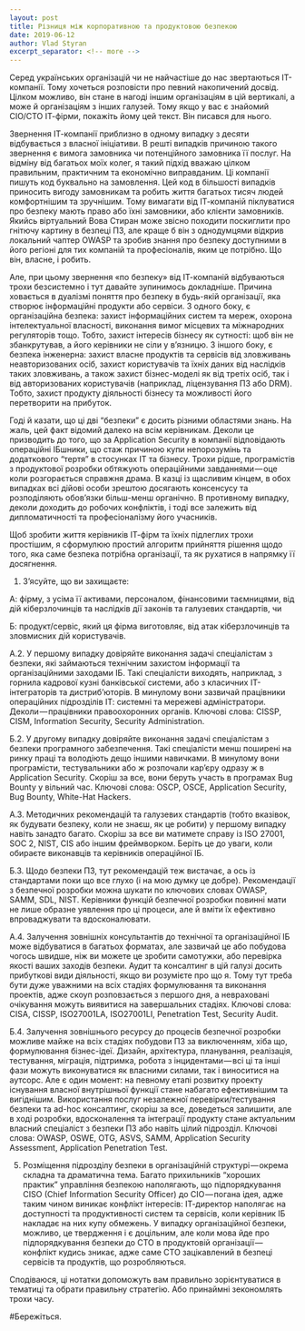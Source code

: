 ```yaml
---
layout: post
title: Різниця між корпоративною та продуктовою безпекою
date: 2019-06-12
author: Vlad Styran
excerpt_separator: <!-- more -->
---
```


Серед українських організацій чи не найчастіше до нас звертаються ІТ-компанії. Тому хочеться розповісти про певний накопичений досвід. Цілком можливо, він стане в нагоді іншим організаціям в цій вертикалі, а може й організаціям з інших галузей. Тому якщо у вас є знайомий CIO/CTO ІТ-фірми, покажіть йому цей текст. Він писався для нього.
<!-- more -->

Звернення ІТ-компанії приблизно в одному випадку з десяти відбувається з власної ініціативи. В решті випадків причиною такого звернення є вимога замовника чи потенційного замовника її послуг. На відміну від багатьох моїх колег, я такий підхід вважаю цілком правильним, практичним та економічно виправданим. Ці компанії пишуть код буквально на замовлення. Цей код в більшості випадків приносить вигоду замовникам та робить життя багатьох тисяч людей комфортнішим та зручнішим. Тому вимагати від ІТ-компаній піклуватися про безпеку мають право або їхні замовники, або клієнти замовників. Якийсь віртуальний Вова Стиран може звісно походити поскиглити про гнітючу картину в безпеці ПЗ, але краще б він з однодумцями відкрив локальний чаптер OWASP та зробив знання про безпеку доступними в його регіоні для тих компаній та професіоналів, яким це потрібно. Що він, власне, і робить.

Але, при цьому звернення «по безпеку» від ІТ-компаній відбуваються трохи безсистемно і тут давайте зупинимось докладніше. Причина ховається в дуалізмі поняття про безпеку в будь-якій організації, яка створює інформаційні продукти або сервіси. З одного боку, є організаційна безпека: захист інформаційних систем та мереж, охорона інтелектуальної власності, виконання вимог місцевих та міжнародних регуляторів тощо. Тобто, захист інтересів бізнесу як сутності: щоб він не збанкрутував, а його керівники не сіли у в’язницю. З іншого боку, є безпека інженерна: захист власне продуктів та сервісів від зловживань неавторизованих осіб, захист користувачів та їхніх даних від наслідків таких зловживань, а також захист бізнес-моделі як від третіх осіб, так і від авторизованих користувачів (наприклад, ліцензування ПЗ або DRM). Тобто, захист продукту діяльності бізнесу та можливості його перетворити на прибуток.

Годі й казати, що ці дві “безпеки” є досить різними областями знань. На жаль, цей факт відомий далеко на всім керівникам. Деколи це призводить до того, що за Application Security в компанії відповідають операційні ІБшники, що стаж причиною купи непорозумінь та додаткового “тертя” в стосунках ІТ та бізнесу. Трохи рідше, програмістів з продуктової розробки обтяжують операційними завданнями — оце коли розгорається справжня драма. В казці із щасливим кінцем, в обох випадках всі дійові особи зрештою досягають консенсусу та розподіляють обов’язки більш-менш органічно. В противному випадку, деколи доходить до робочих конфліктів, і тоді все залежить від дипломатичності та професіоналізму його учасників.

Щоб зробити життя керівників ІТ-фірм та їхніх підлеглих трохи простішим, я сформулюю простий алгоритм прийняття рішення щодо того, яка саме безпека потрібна організації, та як рухатися в напрямку її досягнення.

1. З’ясуйте, що ви захищаєте:

А: фірму, з усіма її активами, персоналом, фінансовими таємницями, від дій кіберзлочинців та наслідків дії законів та галузевих стандартів,
чи

Б: продукт/сервіс, який ця фірма виготовляє, від атак кіберзлочинців та зловмисних дій користувачів.

А.2. У першому випадку довіряйте виконання задачі спеціалістам з безпеки, які займаються технічним захистом інформації та організаційними заходами ІБ. Такі спеціалісти виходять, наприклад, з горнила кадрової кузні банківської системи, або з класичних ІТ-інтеграторів та дистриб’юторів. В минулому вони зазвичай працівники операційних підрозділів ІТ: системні та мережеві адміністратори. Деколи — працівники правоохоронних органів.
Ключові слова: CISSP, CISM, Information Security, Security Administration.

Б.2. У другому випадку довіряйте виконання задачі спеціалістам з безпеки програмного забезпечення. Такі спеціалісти менш поширені на ринку праці та володіють дещо іншими навичками. В минулому вони програмісти, тестувальники або ж розпочали кар’єру одразу ж в Application Security. Скоріш за все, вони беруть участь в програмах Bug Bounty у вільний час. 
Ключові слова: OSCP, OSCE, Application Security, Bug Bounty, White-Hat Hackers.

А.3. Методичних рекомендацій та галузевих стандартів (тобто вказівок, як будувати безпеку, коли не знаєш, як це робити) у першому випадку навіть занадто багато. Скоріш за все ви матимете справу із ISO 27001, SOC 2, NIST, CIS або іншим фреймворком. Беріть це до уваги, коли обираєте виконавців та керівників операційної ІБ.

Б.3. Щодо безпеки ПЗ, тут рекомендацій теж вистачає, а ось із стандартами поки що все глухо (і на мою думку це добре). Рекомендації з безпечної розробки можна шукати по ключових словах OWASP, SAMM, SDL, NIST. Керівники функцій безпечної розробки повинні мати не лише образне уявлення про ці процеси, але й вміти їх ефективно впроваджувати та вдосконалювати.

А.4. Залучення зовнішніх консультантів до технічної та організаційної ІБ може відбуватися в багатьох форматах, але зазвичай це або побудова чогось швидше, ніж ви можете це зробити самотужки, або перевірка якості ваших заходів безпеки. Аудит та консалтинг в цій галузі досить прибуткові види діяльності, якщо ви розумієте про що я. Тому тут треба бути дуже уважними на всіх стадіях формулювання та виконання проектів, адже скоуп розповзається з першого дня, а невраховані очікування можуть виявитися на завершальних стадіях.
Ключові слова: CISA, CISSP, ISO27001LA, ISO27001LI, Penetration Test, Security Audit.

Б.4. Залучення зовнішнього ресурсу до процесів безпечної розробки можливе майже на всіх стадіях побудови ПЗ за виключенням, хіба що, формулювання бізнес-ідеї. Дизайн, архітектура, планування, реалізація, тестування, міграція, підтримка, робота з інцидентами — всі ці та інші фази можуть виконуватися як власними силами, так і виноситися на аутсорс. Але є один момент: на певному етапі розвитку проекту існування власної внутрішньої функції стане набагато ефективнішим та вигіднішим. Використання послуг незалежної перевірки/тестування безпеки та ad-hoc консалтинг, скоріш за все, доведеться залишити, але в ході розробки, вдосконалення та інтеграції продукту стане актуальним власний спеціаліст з безпеки ПЗ або навіть цілий підрозділ.
Ключові слова: OWASP, OSWE, OTG, ASVS, SAMM, Application Security Assessment, Application Penetration Test.

5. Розміщення підрозділу безпеки в організаційній структурі — окрема складна та драматична тема. Багато прихильників “хороших практик” управління безпекою наполягають, що підпорядкування CISO (Chief Information Security Officer) до CIO — погана ідея, адже таким чином виникає конфлікт інтересів: ІТ-директор наполягає на доступності та продуктивності систем та сервісів, коли керівник ІБ накладає на них купу обмежень. У випадку організаційної безпеки, можливо, це твердження і є доцільним, але коли мова йде про підпорядкування безпеки до CTO в продуктовій організації — конфлікт кудись зникає, адже саме СТО зацікавлений в безпеці сервісів та продуктів, що розробляються.

Сподіваюся, ці нотатки допоможуть вам правильно зорієнтуватися в тематиці та обрати правильну стратегію. Або принаймні зекономлять трохи часу.

#Бережіться.